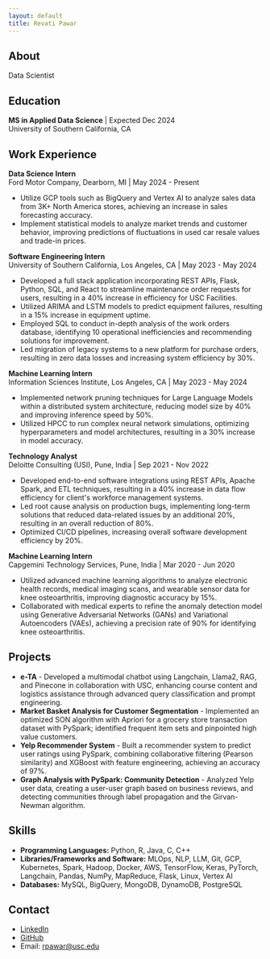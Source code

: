 ```yaml
---
layout: default
title: Revati Pawar
---
```

## <a name="about"></a>About
Data Scientist

## <a name="education"></a>Education
**MS in Applied Data Science** | Expected Dec 2024  
University of Southern California, CA

## <a name="experience"></a>Work Experience

**Data Science Intern**  
Ford Motor Company, Dearborn, MI | May 2024 - Present  
- Utilize GCP tools such as BigQuery and Vertex AI to analyze sales data from 3K+ North America stores, achieving an increase in sales forecasting accuracy.
- Implement statistical models to analyze market trends and customer behavior, improving predictions of fluctuations in used car resale values and trade-in prices.

**Software Engineering Intern**  
University of Southern California, Los Angeles, CA | May 2023 - May 2024  
- Developed a full stack application incorporating REST APIs, Flask, Python, SQL, and React to streamline maintenance order requests for users, resulting in a 40% increase in efficiency for USC Facilities.
- Utilized ARIMA and LSTM models to predict equipment failures, resulting in a 15% increase in equipment uptime.
- Employed SQL to conduct in-depth analysis of the work orders database, identifying 10 operational inefficiencies and recommending solutions for improvement.
- Led migration of legacy systems to a new platform for purchase orders, resulting in zero data losses and increasing system efficiency by 30%.

**Machine Learning Intern**  
Information Sciences Institute, Los Angeles, CA | May 2023 - May 2024  
- Implemented network pruning techniques for Large Language Models within a distributed system architecture, reducing model size by 40% and improving inference speed by 50%.
- Utilized HPCC to run complex neural network simulations, optimizing hyperparameters and model architectures, resulting in a 30% increase in model accuracy.

**Technology Analyst**  
Deloitte Consulting (USI), Pune, India | Sep 2021 - Nov 2022  
- Developed end-to-end software integrations using REST APIs, Apache Spark, and ETL techniques, resulting in a 40% increase in data flow efficiency for client's workforce management systems.
- Led root cause analysis on production bugs, implementing long-term solutions that reduced data-related issues by an additional 20%, resulting in an overall reduction of 80%.
- Optimized CI/CD pipelines, increasing overall software development efficiency by 20%.

**Machine Learning Intern**  
Capgemini Technology Services, Pune, India | Mar 2020 - Jun 2020  
- Utilized advanced machine learning algorithms to analyze electronic health records, medical imaging scans, and wearable sensor data for knee osteoarthritis, improving diagnostic accuracy by 15%.
- Collaborated with medical experts to refine the anomaly detection model using Generative Adversarial Networks (GANs) and Variational Autoencoders (VAEs), achieving a precision rate of 90% for identifying knee osteoarthritis.

## <a name="projects"></a>Projects
- **e-TA** - Developed a multimodal chatbot using Langchain, Llama2, RAG, and Pinecone in collaboration with USC, enhancing course content and logistics assistance through advanced query classification and prompt engineering.
- **Market Basket Analysis for Customer Segmentation** - Implemented an optimized SON algorithm with Apriori for a grocery store transaction dataset with PySpark; identified frequent item sets and pinpointed high value customers.
- **Yelp Recommender System** - Built a recommender system to predict user ratings using PySpark, combining collaborative filtering (Pearson similarity) and XGBoost with feature engineering, achieving an accuracy of 97%.
- **Graph Analysis with PySpark: Community Detection** - Analyzed Yelp user data, creating a user-user graph based on business reviews, and detecting communities through label propagation and the Girvan-Newman algorithm.

## <a name="skills"></a>Skills
- **Programming Languages:** Python, R, Java, C, C++
- **Libraries/Frameworks and Software:** MLOps, NLP, LLM, Git, GCP, Kubernetes, Spark, Hadoop, Docker, AWS, TensorFlow, Keras, PyTorch, Langchain, Pandas, NumPy, MapReduce, Flask, Linux, Vertex AI
- **Databases:** MySQL, BigQuery, MongoDB, DynamoDB, PostgreSQL

## <a name="contact"></a>Contact
- [LinkedIn](https://www.linkedin.com/in/revatipawar29/)
- [GitHub](https://github.com/revatip2)
- Email: [rpawar@usc.edu](mailto:rpawar@usc.edu)
